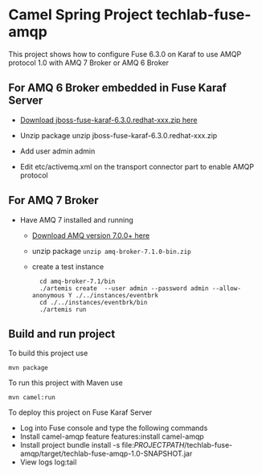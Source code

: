 Camel Spring Project techlab-fuse-amqp
===========================

This project shows how to configure Fuse 6.3.0 on Karaf to use AMQP protocol 1.0 with AMQ 7 Broker or AMQ 6 Broker

## For AMQ 6 Broker embedded in Fuse Karaf Server
- [Download jboss-fuse-karaf-6.3.0.redhat-xxx.zip here](https://developers.redhat.com/products/fuse/download/)
- Unzip package
      unzip jboss-fuse-karaf-6.3.0.redhat-xxx.zip

- Add user admin admin
- Edit etc/activemq.xml on the transport connector part to enable AMQP protocol
      <transportConnectors>
        <transportConnector name="openwire" uri="tcp://${bindAddress}:${bindPort}"/>
        <transportConnector name="amqp" uri="amqp://0.0.0.0:5672"/>
      </transportConnectors>

## For AMQ 7 Broker

- Have AMQ 7 installed and running
	- [Download AMQ version 7.0.0+ here](https://developers.redhat.com/products/amq/download/)
	- unzip package `unzip amq-broker-7.1.0-bin.zip`
	- create a test instance

			cd amq-broker-7.1/bin
			./artemis create  --user admin --password admin --allow-anonymous Y ./../instances/eventbrk
			cd ./../instances/eventbrk/bin
			./artemis run

## Build and run project

To build this project use

    mvn package

To run this project with Maven use

    mvn camel:run

To deploy this project on Fuse Karaf Server

- Log into Fuse console and type the following commands
- Install camel-amqp feature
      features:install camel-amqp
- Install project bundle
      install -s file:_PROJECTPATH_/techlab-fuse-amqp/target/techlab-fuse-amqp-1.0-SNAPSHOT.jar
- View logs
      log:tail
